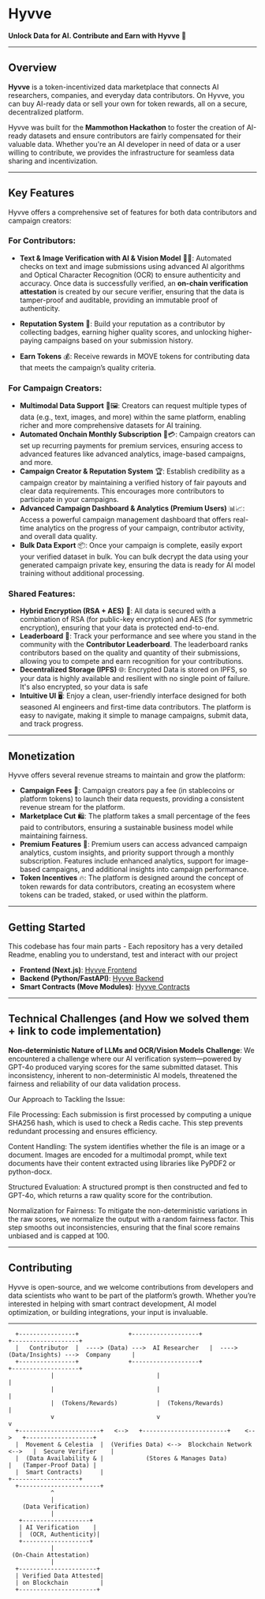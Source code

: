 # Hyvve

**Unlock Data for AI. Contribute and Earn with Hyvve** 🚀

---

## Overview

**Hyvve** is a token-incentivized data marketplace that connects AI researchers, companies, and everyday data contributors. On Hyvve, you can buy AI-ready data or sell your own for token rewards, all on a secure, decentralized platform. 

Hyvve was built for the **Mammothon Hackathon** to foster the creation of AI-ready datasets and ensure contributors are fairly compensated for their valuable data. Whether you're an AI developer in need of data or a user willing to contribute, we provides the infrastructure for seamless data sharing and incentivization.

---

## Key Features

Hyvve offers a comprehensive set of features for both data contributors and campaign creators:

### For Contributors:

- **Text & Image Verification with AI & Vision Model** 🤖📸: Automated checks on text and image submissions using advanced AI algorithms and Optical Character Recognition (OCR) to ensure authenticity and accuracy. Once data is successfully verified, an **on-chain verification attestation** is created by our secure verifier, ensuring that the data is tamper-proof and auditable, providing an immutable proof of authenticity.

- **Reputation System** 🌟: Build your reputation as a contributor by collecting badges, earning higher quality scores, and unlocking higher-paying campaigns based on your submission history.
- **Earn Tokens** 💰: Receive rewards in MOVE tokens for contributing data that meets the campaign’s quality criteria.
  
### For Campaign Creators:
- **Multimodal Data Support** 📝🖼️: Creators can request multiple types of data (e.g., text, images, and more) within the same platform, enabling richer and more comprehensive datasets for AI training.
- **Automated Onchain Monthly Subscription** 🔄💳: Campaign creators can set up recurring payments for premium services, ensuring access to advanced features like advanced analytics, image-based campaigns, and more.
- **Campaign Creator & Reputation System** 🏆: Establish credibility as a campaign creator by maintaining a verified history of fair payouts and clear data requirements. This encourages more contributors to participate in your campaigns.
- **Advanced Campaign Dashboard & Analytics (Premium Users)** 📊📈: Access a powerful campaign management dashboard that offers real-time analytics on the progress of your campaign, contributor activity, and overall data quality.
- **Bulk Data Export** 📦: Once your campaign is complete, easily export your verified dataset in bulk. You can bulk decrypt the data using your generated campaign private key, ensuring the data is ready for AI model training without additional processing.
  
### Shared Features:

- **Hybrid Encryption (RSA + AES)** 🔐: All data is secured with a combination of RSA (for public-key encryption) and AES (for symmetric encryption), ensuring that your data is protected end-to-end.
- **Leaderboard** 🏅: Track your performance and see where you stand in the community with the **Contributor Leaderboard**. The leaderboard ranks contributors based on the quality and quantity of their submissions, allowing you to compete and earn recognition for your contributions.
- **Decentralized Storage (IPFS)** 🌐: Encrypted Data is stored on IPFS, so your data is highly available and resilient with no single point of failure. It's also encrypted, so your data is safe
- **Intuitive UI** 🖥️: Enjoy a clean, user-friendly interface designed for both seasoned AI engineers and first-time data contributors. The platform is easy to navigate, making it simple to manage campaigns, submit data, and track progress.

---

## Monetization

Hyvve offers several revenue streams to maintain and grow the platform:

- **Campaign Fees** 💸: Campaign creators pay a fee (in stablecoins or platform tokens) to launch their data requests, providing a consistent revenue stream for the platform.  
- **Marketplace Cut** 🛍️: The platform takes a small percentage of the fees paid to contributors, ensuring a sustainable business model while maintaining fairness.  
- **Premium Features** 💎: Premium users can access advanced campaign analytics, custom insights, and priority support through a monthly subscription. Features include enhanced analytics, support for image-based campaigns, and additional insights into campaign performance.  
- **Token Incentives** 🔥: The platform is designed around the concept of token rewards for data contributors, creating an ecosystem where tokens can be traded, staked, or used within the platform.

---

## Getting Started

This codebase has four main parts - Each repository has a very detailed Readme, enabling you to understand, test and interact with our project

- **Frontend (Next.js)**: [Hyvve Frontend](https://github.com/Hyvve-Movement/hyvve-frontend)
- **Backend (Python/FastAPI)**: [Hyvve Backend](https://github.com/Hyvve-Movement/hyvve-backend) 
- **Smart Contracts (Move Modules)**: [Hyvve Contracts](https://github.com/Hyvve-Movement/hyvve-contracts)

---

## Technical Challenges (and How we solved them + link to code implementation)

**Non-deterministic Nature of LLMs and OCR/Vision Models**
**Challenge**:
We encountered a challenge where our AI verification system—powered by GPT-4o produced varying scores for the same submitted dataset. This inconsistency, inherent to non-deterministic AI models, threatened the fairness and reliability of our data validation process.

Our Approach to Tackling the Issue:

File Processing:
Each submission is first processed by computing a unique SHA256 hash, which is used to check a Redis cache. This step prevents redundant processing and ensures efficiency.

Content Handling:
The system identifies whether the file is an image or a document. Images are encoded for a multimodal prompt, while text documents have their content extracted using libraries like PyPDF2 or python-docx.

Structured Evaluation:
A structured prompt is then constructed and fed to GPT-4o, which returns a raw quality score for the contribution.

Normalization for Fairness:
To mitigate the non-deterministic variations in the raw scores, we normalize the output with a random fairness factor. This step smooths out inconsistencies, ensuring that the final score remains unbiased and is capped at 100.

---

## Contributing

Hyvve is open-source, and we welcome contributions from developers and data scientists who want to be part of the platform’s growth. Whether you’re interested in helping with smart contract development, AI model optimization, or building integrations, your input is invaluable.

---



      +----------------+              +-------------------+                 +-------------------+
      |   Contributor  |  ----> (Data) --->  AI Researcher   |  ----> (Data/Insights) --->  Company      |
      +----------------+              +-------------------+                 +-------------------+
                |                             |                                      |
                |                             |                                      |
                |  (Tokens/Rewards)           |  (Tokens/Rewards)                    |
                v                             v                                      v
      +-----------------------+   <-->   +------------------------+    <-->   +-------------------+
      |  Movement & Celestia  |  (Verifies Data) <-->  Blockchain Network  <-->   |  Secure Verifier    |
      |  (Data Availability & |            (Stores & Manages Data)             |   (Tamper-Proof Data) |
      |  Smart Contracts)     |                                                      +-------------------+
      +-----------------------+
                ^
                |
        (Data Verification)
                |
       +-------------------+
       | AI Verification    |
       |  (OCR, Authenticity)|
       +-------------------+
                |
     (On-Chain Attestation)
                |
      +----------------------+
      | Verified Data Attested|
      | on Blockchain         |
      +----------------------+

